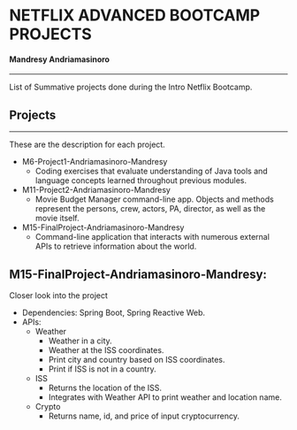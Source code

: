 # NETFLIX ADVANCED BOOTCAMP PROJECTS
#### Mandresy Andriamasinoro

---
List of Summative projects done during the Intro Netflix Bootcamp.

## Projects

---
These are the description for each project.
* M6-Project1-Andriamasinoro-Mandresy
  * Coding exercises that evaluate understanding of Java tools and language concepts learned throughout previous modules.
* M11-Project2-Andriamasinoro-Mandresy
  * Movie Budget Manager command-line app. Objects and methods represent the persons, crew, actors, PA, director, as well as the movie itself.
* M15-FinalProject-Andriamasinoro-Mandresy
  * Command-line application that interacts with numerous external APIs to retrieve information about the world.

## M15-FinalProject-Andriamasinoro-Mandresy:
Closer look into the project
* Dependencies: Spring Boot, Spring Reactive Web.
* APIs:
  * Weather
    * Weather in a city.
    * Weather at the ISS coordinates.
    * Print city and country based on ISS coordinates.
    * Print if ISS is not in a country.
  * ISS
    * Returns the location of the ISS.
    * Integrates with Weather API to print weather and location name.
  * Crypto
    * Returns name, id, and price of input cryptocurrency.
